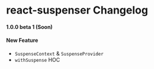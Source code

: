# react-suspenser Changelog

#### 1.0.0 beta 1 (Soon)

#### New Feature

- `SuspenseContext` & `SuspenseProvider`
- `withSuspense` HOC
